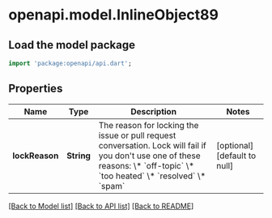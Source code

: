 # openapi.model.InlineObject89

## Load the model package
```dart
import 'package:openapi/api.dart';
```

## Properties
Name | Type | Description | Notes
------------ | ------------- | ------------- | -------------
**lockReason** | **String** | The reason for locking the issue or pull request conversation. Lock will fail if you don&#39;t use one of these reasons:   \\* &#x60;off-topic&#x60;   \\* &#x60;too heated&#x60;   \\* &#x60;resolved&#x60;   \\* &#x60;spam&#x60; | [optional] [default to null]

[[Back to Model list]](../README.md#documentation-for-models) [[Back to API list]](../README.md#documentation-for-api-endpoints) [[Back to README]](../README.md)


